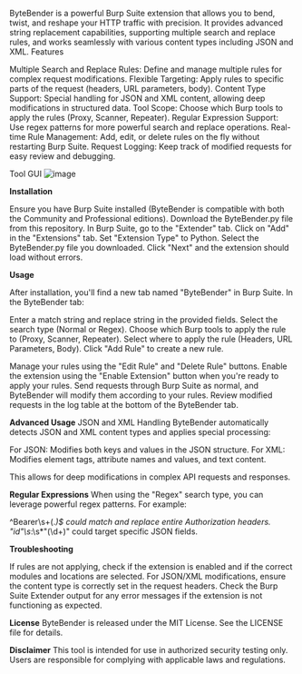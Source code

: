 ByteBender is a powerful Burp Suite extension that allows you to bend, twist, and reshape your HTTP traffic with precision. It provides advanced string replacement capabilities, supporting multiple search and replace rules, and works seamlessly with various content types including JSON and XML.
Features

Multiple Search and Replace Rules: Define and manage multiple rules for complex request modifications.
Flexible Targeting: Apply rules to specific parts of the request (headers, URL parameters, body).
Content Type Support: Special handling for JSON and XML content, allowing deep modifications in structured data.
Tool Scope: Choose which Burp tools to apply the rules (Proxy, Scanner, Repeater).
Regular Expression Support: Use regex patterns for more powerful search and replace operations.
Real-time Rule Management: Add, edit, or delete rules on the fly without restarting Burp Suite.
Request Logging: Keep track of modified requests for easy review and debugging.

Tool GUI
![image](https://github.com/user-attachments/assets/50c96ad1-e722-47cf-a6cc-32e00ba0ef15)

**Installation**

Ensure you have Burp Suite installed (ByteBender is compatible with both the Community and Professional editions).
Download the ByteBender.py file from this repository.
In Burp Suite, go to the "Extender" tab.
Click on "Add" in the "Extensions" tab.
Set "Extension Type" to Python.
Select the ByteBender.py file you downloaded.
Click "Next" and the extension should load without errors.

**Usage**

After installation, you'll find a new tab named "ByteBender" in Burp Suite.
In the ByteBender tab:

Enter a match string and replace string in the provided fields.
Select the search type (Normal or Regex).
Choose which Burp tools to apply the rule to (Proxy, Scanner, Repeater).
Select where to apply the rule (Headers, URL Parameters, Body).
Click "Add Rule" to create a new rule.


Manage your rules using the "Edit Rule" and "Delete Rule" buttons.
Enable the extension using the "Enable Extension" button when you're ready to apply your rules.
Send requests through Burp Suite as normal, and ByteBender will modify them according to your rules.
Review modified requests in the log table at the bottom of the ByteBender tab.

**Advanced Usage**
JSON and XML Handling
ByteBender automatically detects JSON and XML content types and applies special processing:

For JSON: Modifies both keys and values in the JSON structure.
For XML: Modifies element tags, attribute names and values, and text content.

This allows for deep modifications in complex API requests and responses.

**Regular Expressions**
When using the "Regex" search type, you can leverage powerful regex patterns. For example:

^Bearer\s+(.*)$ could match and replace entire Authorization headers.
"id"\s*:\s*"(\d+)" could target specific JSON fields.

**Troubleshooting**

If rules are not applying, check if the extension is enabled and if the correct modules and locations are selected.
For JSON/XML modifications, ensure the content type is correctly set in the request headers.
Check the Burp Suite Extender output for any error messages if the extension is not functioning as expected.

**License**
ByteBender is released under the MIT License. See the LICENSE file for details.

**Disclaimer**
This tool is intended for use in authorized security testing only. Users are responsible for complying with applicable laws and regulations.
